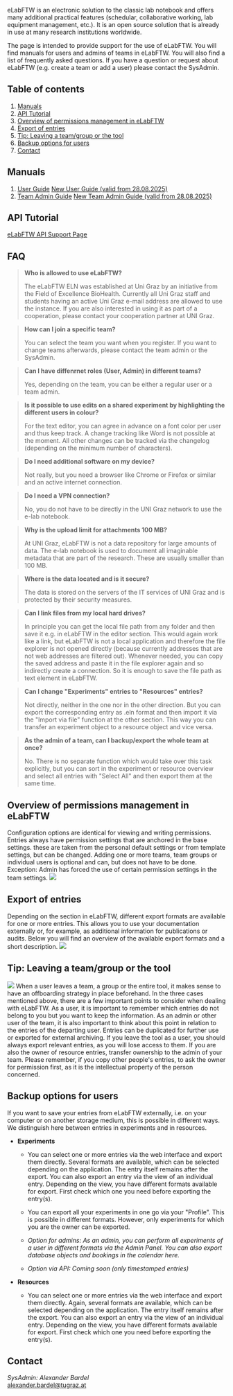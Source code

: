 eLabFTW is an electronic solution to the classic lab notebook and offers many additional practical features (schedular, collaborative working, lab equipment management, etc.). It is an open source solution that is already in use at many research institutions worldwide.

The page is intended to provide support for the use of eLabFTW. You will find manuals for users and admins of teams in eLabFTW. You will also find a list of frequently asked questions. If you have a question or request about eLabFTW (e.g. create a team or add a user) please contact the SysAdmin.

## Table of contents
1. [Manuals](#manuals)
2. [API Tutorial](#api_tutorial)
3. [Overview of permissions management in eLabFTW](#overview_permissions)
4. [Export of entries](#export_entries)
5. [Tip: Leaving a team/group or the tool](#leaving_user)
6. [Backup options for users](#backup_user)
7. [Contact](#contact)

## Manuals <a name="manuals"></a>

1. [User Guide](https://github.com/alexgu2008/elabftw_support_unigraz/blob/main/eLabFTW_BioHealth_Guide_User_en_v2.1.pdf) [New User Guide (valid from 28.08.2025)](https://github.com/alexgu2008/elabftw_support_unigraz/blob/main/eLabFTW_BioHealth_Guide_User_en_v3.0.pdf)
2. [Team Admin Guide](https://github.com/alexgu2008/elabftw_support_unigraz/blob/main/eLabFTW_BioHealth_Guide_TeamAdmin_en_v2.1.pdf) [New Team Admin Guide (valid from 28.08.2025)](https://github.com/alexgu2008/elabftw_support_unigraz/blob/main/eLabFTW_BioHealth_Guide_TeamAdmin_en_v3.0.pdf)

## API Tutorial <a name="api_tutorial"></a>

[eLabFTW API Support Page](https://alexgu2008.github.io/elabftw_api_support_unigraz/)

## FAQ

> **Who is allowed to use eLabFTW?**
> 
> The eLabFTW ELN was established at Uni Graz by an initiative from the Field of Excellence BioHealth. Currently all Uni Graz staff and students having an active Uni Graz e-mail address are allowed to use the instance. If you are also interested in using it as part of a cooperation, please contact your cooperation partner at UNI Graz.

> **How can I join a specific team?**
> 
> You can select the team you want when you register. If you want to change teams afterwards, please contact the team admin or the SysAdmin.

> **Can I have diffenrnet roles (User, Admin) in different teams?**
> 
> Yes, depending on the team, you can be either a regular user or a team admin.

> **Is it possible to use edits on a shared experiment by highlighting the different users in colour?**
> 
> For the text editor, you can agree in advance on a font color per user and thus keep track. A change tracking like Word is not possible at the moment. All other changes can be tracked via the changelog (depending on the minimum number of characters).

> **Do I need additional software on my device?**
> 
> Not really, but you need a browser like Chrome or Firefox or similar and an active internet connection.

> **Do I need a VPN connection?**
> 
> No, you do not have to be directly in the UNI Graz network to use the e-lab notebook.

> **Why is the upload limit for attachments 100 MB?**
> 
> At UNI Graz, eLabFTW is not a data repository for large amounts of data. The e-lab notebook is used to document all imaginable metadata that are part of the research. These are usually smaller than 100 MB.

> **Where is the data located and is it secure?**
> 
> The data is stored on the servers of the IT services of UNI Graz and is protected by their security measures.

> **Can I link files from my local hard drives?**
> 
> In principle you can get the local file path from any folder and then save it e.g. in eLabFTW in the editor section. This would again work like a link, but eLabFTW is not a local application and therefore the file explorer is not opened directly (because currently addresses that are not web addresses are filtered out). 
Whenever needed, you can copy the saved address and paste it in the file explorer again and so indirectly create a connection. So it is enough to save the file path as text element in eLabFTW.

> **Can I change "Experiments" entries to "Resources" entries?**
> 
> Not directly, neither in the one nor in the other direction. But you can export the corresponding entry as .eln format and then import it via the "Import via file" function at the other section. This way you can transfer an experiment object to a resource object and vice versa.

> **As the admin of a team, can I backup/export the whole team at once?**
> 
> No. There is no separate function which would take over this task explicitly, but you can sort in the experiment or resource overview and select all entries with "Select All" and then export them at the same time.

## Overview of permissions management in eLabFTW <a name="overview_permissions"></a>

Configuration options are identical for viewing and writing permissions. Entries always have permission settings that are anchored in the base settings. these are taken from the personal default settings or from template settings, but can be changed. Adding one or more teams, team groups or individual users is optional and can, but does not have to be done. Exception: Admin has forced the use of certain permission settings in the team settings.
![](permissions_user.png)

## Export of entries <a name="export_entries"></a>
Depending on the section in eLabFTW, different export formats are available for one or more entries. This allows you to use your documentation externally or, for example, as additional information for publications or audits. Below you will find an overview of the available export formats and a short description.
![](Export_formats.png)

## Tip: Leaving a team/group or the tool <a name="leaving_user"></a>

![](User_Exit.png)
When a user leaves a team, a group or the entire tool, it makes sense to have an offboarding strategy in place beforehand. In the three cases mentioned above, there are a few important points to consider when dealing with eLabFTW. As a user, it is important to remember which entries do not belong to you but you want to keep the information. As an admin or other user of the team, it is also important to think about this point in relation to the entries of the departing user. Entries can be duplicated for further use or exported for external archiving. If you leave the tool as a user, you should always export relevant entries, as you will lose access to them. If you are also the owner of resource entries, transfer ownership to the admin of your team. Please remember, if you copy other people's entries, to ask the owner for permission first, as it is the intellectual property of the person concerned. 

## Backup options for users <a name="backup_user"></a>

If you want to save your entries from eLabFTW externally, i.e. on your computer or on another storage medium, this is possible in different ways. We distinguish here between entries in experiments and in resources.

* **Experiments**

  * You can select one or more entries via the web interface and export them directly. Several formats are        available, which can be selected depending on the application. The entry itself remains after the export.     You can also export an entry via the view of an individual entry. Depending on the view, you have             different formats available for export. First check which one you need before exporting the entry(s).
  * You can export all your experiments in one go via your "Profile". This is possible in different formats.      However, only experiments for which you are the owner can be exported.

  * *Option for admins: As an admin, you can perform all experiments of a user in different formats via the       Admin Panel. You can also export database objects and bookings in the calendar here.*

  * *Option via API: Coming soon (only timestamped entries)*

* **Resources**

  * You can select one or more entries via the web interface and export them directly. Again, several formats     are available, which can be selected depending on the application. The entry itself remains after the         export. You can also export an entry via the view of an individual entry. Depending on the view, you have     different formats available for export. First check which one you need before exporting the entry(s).

## Contact <a name="contact"></a>

*SysAdmin:* *Alexander* *Bardel*<br>
<alexander.bardel@tugraz.at> 
